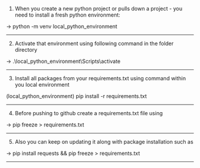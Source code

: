 
1) When you create a new python project or pulls down a project - you need to install a fresh python environment:

-> python -m venv local_python_environment

------------------------------------------------------------------------------------------------------------------------------

2) Activate that environment using following command in the folder directory

-> .\local_python_environment\Scripts\activate

------------------------------------------------------------------------------------------------------------------------------

3) Install all packages from your requirements.txt using command within you local environment

(local_python_environment) pip install -r requirements.txt

------------------------------------------------------------------------------------------------------------------------------

4) Before pushing to github create a requirements.txt file using 

-> pip freeze > requirements.txt

------------------------------------------------------------------------------------------------------------------------------

5) Also you can keep on updating it along with package installation such as

-> pip install requests && pip freeze > requirements.txt

------------------------------------------------------------------------------------------------------------------------------



